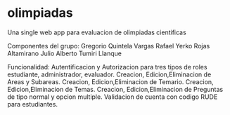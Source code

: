 # olimpiadas
Una single web app para evaluacion  de  olimpiadas cientificas

Componentes del grupo: 
	Gregorio Quintela Vargas
	Rafael Yerko Rojas Altamirano
	Julio Alberto Tumiri Llanque

Funcionalidad:
	Autentificacion y Autorizacion para tres tipos de roles estudiante, administrador, evaluador.
	Creacion, Edicion,Eliminacion de Areas y Subareas.
	Creacion, Edicion,Eliminacion de Temario.
	Creacion, Edicion,Eliminacion de Temas.
	Creacion, Edicion,Eliminacion de Preguntas de tipo normal y opcion multiple.
	Validacion de cuenta con codigo RUDE para estudiantes.

